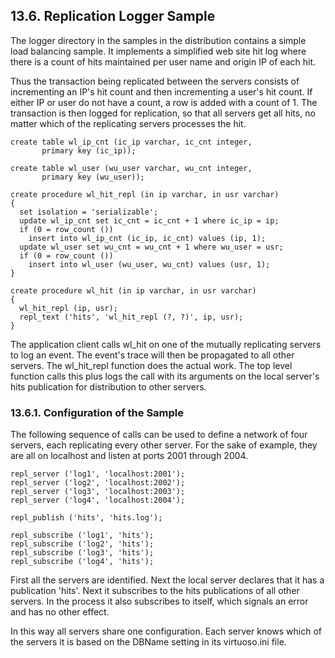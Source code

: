 <div>

<div>

<div>

<div>

## 13.6. Replication Logger Sample

</div>

</div>

</div>

The logger directory in the samples in the distribution contains a
simple load balancing sample. It implements a simplified web site hit
log where there is a count of hits maintained per user name and origin
IP of each hit.

Thus the transaction being replicated between the servers consists of
incrementing an IP's hit count and then incrementing a user's hit count.
If either IP or user do not have a count, a row is added with a count
of 1. The transaction is then logged for replication, so that all
servers get all hits, no matter which of the replicating servers
processes the hit.

``` programlisting
create table wl_ip_cnt (ic_ip varchar, ic_cnt integer,
       primary key (ic_ip));
```

``` programlisting
create table wl_user (wu_user varchar, wu_cnt integer,
       primary key (wu_user));
```

``` programlisting
create procedure wl_hit_repl (in ip varchar, in usr varchar)
{
  set isolation = 'serializable';
  update wl_ip_cnt set ic_cnt = ic_cnt + 1 where ic_ip = ip;
  if (0 = row_count ())
    insert into wl_ip_cnt (ic_ip, ic_cnt) values (ip, 1);
  update wl_user set wu_cnt = wu_cnt + 1 where wu_user = usr;
  if (0 = row_count ())
    insert into wl_user (wu_user, wu_cnt) values (usr, 1);
}
```

``` programlisting
create procedure wl_hit (in ip varchar, in usr varchar)
{
  wl_hit_repl (ip, usr);
  repl_text ('hits', 'wl_hit_repl (?, ?)', ip, usr);
}
```

The application client calls wl_hit on one of the mutually replicating
servers to log an event. The event's trace will then be propagated to
all other servers. The wl_hit_repl function does the actual work. The
top level function calls this plus logs the call with its arguments on
the local server's hits publication for distribution to other servers.

<div>

<div>

<div>

<div>

### 13.6.1. Configuration of the Sample

</div>

</div>

</div>

The following sequence of calls can be used to define a network of four
servers, each replicating every other server. For the sake of example,
they are all on localhost and listen at ports 2001 through 2004.

``` programlisting
repl_server ('log1', 'localhost:2001');
repl_server ('log2', 'localhost:2002');
repl_server ('log3', 'localhost:2003');
repl_server ('log4', 'localhost:2004');
```

``` programlisting
repl_publish ('hits', 'hits.log');
```

``` programlisting
repl_subscribe ('log1', 'hits');
repl_subscribe ('log2', 'hits');
repl_subscribe ('log3', 'hits');
repl_subscribe ('log4', 'hits');
```

First all the servers are identified. Next the local server declares
that it has a publication 'hits'. Next it subscribes to the hits
publications of all other servers. In the process it also subscribes to
itself, which signals an error and has no other effect.

In this way all servers share one configuration. Each server knows which
of the servers it is based on the DBName setting in its virtuoso.ini
file.

</div>

</div>
